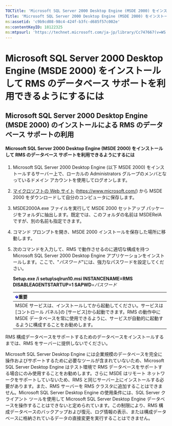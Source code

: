 ```yaml
---
TOCTitle: 'Microsoft SQL Server 2000 Desktop Engine (MSDE 2000) をインストールして RMS のデータベース サポートを利用できるようにするには'
Title: 'Microsoft SQL Server 2000 Desktop Engine (MSDE 2000) をインストールして RMS のデータベース サポートを利用できるようにするには'
ms:assetid: 'c9b9cd08-98c4-424f-b3fc-d685f57c002e'
ms:contentKeyID: 18122325
ms:mtpsurl: 'https://technet.microsoft.com/ja-jp/library/Cc747667(v=WS.10)'
---
```


Microsoft SQL Server 2000 Desktop Engine (MSDE 2000) をインストールして RMS のデータベース サポートを利用できるようにするには
=============================================================================================================================

Microsoft SQL Server 2000 Desktop Engine (MSDE 2000) のインストールによる RMS のデータベース サポートの利用
-----------------------------------------------------------------------------------------------------------

#### Microsoft SQL Server 2000 Desktop Engine (MSDE 2000) をインストールして RMS のデータベース サポートを利用できるようにするには

1.  Microsoft SQL Server 2000 Desktop Engine (以下 MSDE 2000) をインストールするサーバー上で、ローカルの Administrators グループのメンバとなっているドメイン アカウントを使用してログオンします。

2.  [マイクロソフトの Web サイト](https://www.microsoft.com/) (https://www.microsoft.com/) から MSDE 2000 をダウンロードして自分のコンピュータに保存します。

3.  MSDE2000A.exe ファイルを実行して MSDE 2000 セットアップ パッケージをフォルダに抽出します。既定では、このフォルダの名前は MSDERelA ですが、別の名前も指定できます。

4.  コマンド プロンプトを開き、MSDE 2000 インストールを保存した場所に移動します。

5.  次のコマンドを入力して、RMS で動作させるのに適切な構成を持つ Microsoft SQL Server 2000 Desktop Engine アプリケーションをインストールします。ここで、"*パスワード*"には、強力なパスワードを設定してください。

    **Setup.exe /i setup\\sqlrun10.msi INSTANCENAME=RMS DISABLEAGENTSTARTUP=1 SAPWD**=*パスワード*

    | ![](images/Cc747667.Important(WS.10).gif)重要                                                                                                                                                                     |
    |------------------------------------------------------------------------------------------------------------------------------------------------------------------------------------------------------------------------------------------------|
    | MSDE サービスは、インストールしてから起動してください。サービスは \[コントロール パネル\]の \[サービス\]から起動できます。RMS の動作中に MSDE データベースを常に使用できるように、サービスが自動的に起動するように構成することをお勧めします。 |

RMS 構成データベースをサポートするためのデータベースをインストールするまでは、RMS をサーバーに提供しないでください。

Microsoft SQL Server Desktop Engine には企業規模のデータベースを完全に操作およびサポートするために必要なツールが含まれていないため、Microsoft SQL Server Desktop Engine はテスト環境で RMS データベースをサポートする場合にのみ使用することをお勧めします。さらに MSDE はリモート ネットワークをサポートしていないため、RMS と同じサーバー上にインストールする必要があります。また、RMS サーバーを RMS クラスタに追加することはできません。Microsoft SQL Server Desktop Engine の使用条件には、SQL Server クライアント ツールを使用して Microsoft SQL Server Desktop Engine データベースを操作することはできないと定められています。この制限により、RMS 構成データベースのバックアップおよび復元、ログ情報の表示、または構成データベースに格納されているデータの直接変更を実行することはできません。
